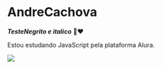 # AndreCachova
_**TesteNegrito e italico**_ 💙❤️

Estou estudando JavaScript pela plataforma Alura.

![](https://media.tenor.com/J0C4QuUgow8AAAAi/cross-pray.gif)
